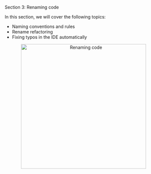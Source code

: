 Section 3: Renaming code

In this section, we will cover the following topics:
- Naming conventions and rules
- Rename refactoring
- Fixing typos in the IDE automatically

<p align="center">
    <img src="../../../util/src/main/resources/images/RenamingCode/Introduction/renaming_code_intro.png" alt="Renaming code" width="400"/>
</p>